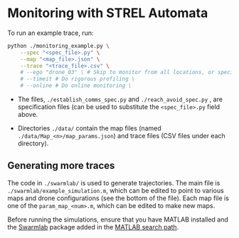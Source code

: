 # Monitoring with STREL Automata

To run an example trace, run:

```bash
python ./monitoring_example.py \
    --spec "<spec_file>.py" \
    --map "<map_file>.json" \
    --trace "<trace_file>.csv" \
    # --ego "drone_03" \ # Skip to monitor from all locations, or specify multiple times. \
    # --timeit # Do rigorous profiling \
    # --online # Do online monitoring \
```

- The files, `./establish_comms_spec.py` and `./reach_avoid_spec.py` , are specification
  files (can be used to substitute the `<spec_file>.py` field above.

- Directories `./data/` contain the map files (named `./data/Map_<n>/map_params.json`)
  and trace files (CSV files under each directory).

## Generating more traces

The code in `./swarmlab/` is used to generate trajectories. The main file is
`./swarmlab/example_simulation.m`, which can be edited to point to various maps and
drone configurations (see the bottom of the file). Each map file is one of the
`param_map_<num>.m`, which can be edited to make new maps.

Before running the simulations, ensure that you have MATLAB installed and the
[Swarmlab](https://github.com/lis-epfl/swarmlab) package added in the [MATLAB search
path](https://www.mathworks.com/help/matlab/search-path.html).
